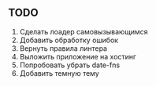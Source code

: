 ## TODO

1. Сделать лоадер самовызывающимся
2. Добавить обработку ошибок
3. Вернуть правила линтера
4. Выложить приложение на хостинг
5. Попробовать убрать date-fns
6. Добавить темную тему
